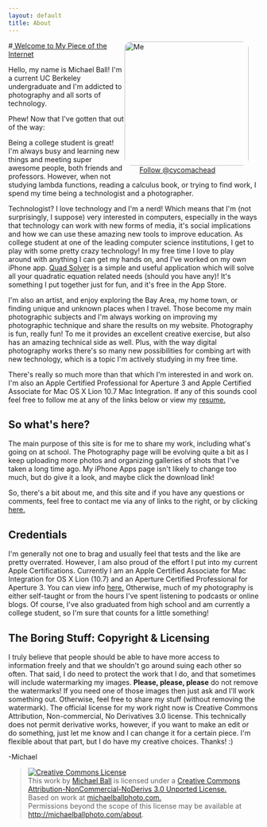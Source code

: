 ```yaml
---
layout: default
title: About
---
```


<div style="postion: relative; float: right">
    <img align="center" alt="Me" height="250" width="250"
        style="border-radius: 14px;"
        src="{{ site.url }}/images/profile.jpg" />
    <div style="position: relative; float: bottom; align:center;
        padding-left: 30px; width: 240px">
        <a href="https://twitter.com/cycomachead" class="twitter-follow-button"
         data-show-count="true">Follow @cycomachead</a>
        <script>!function(d,s,id){var js,fjs=d.getElementsByTagName(s)[0];if(!d.getElementById(id)){js=d.createElement(s);js.id=id;js.src="//platform.twitter.com/widgets.js";fjs.parentNode.insertBefore(js,fjs);}}(document,"script","twitter-wjs");
        </script>
    </div>
</div>

#[ Welcome to My Piece of the Internet](/about)

Hello, my name is Michael Ball! I'm a current UC Berkeley undergraduate and
 I'm addicted to photography and all sorts of technology.

Phew! Now that I've gotten that out of the way:

Being a college student is great! I'm always busy and learning new things and meeting super awesome people, both friends and professors. However, when not studying lambda functions, reading a calculus book, or trying to find work, I spend my time being a technologist and a photographer.

Technologist? I love technology and I'm a nerd! Which means that I'm (not surprisingly, I suppose) very interested in computers, especially in the ways that technology can work with new forms of media, it's social implications and how we can use these amazing new tools to improve education. As college student at one of the leading computer science institutions, I get to play with some pretty crazy technology! In my free time I love to play around with anything I can get my hands on, and I've worked on my own iPhone app. [Quad Solver](/ios) is a simple and useful application which will solve all your quadratic equation related needs (should you have any)! It's something I put together just for fun, and it's free in the App Store.

I'm also an artist, and enjoy exploring the Bay Area, my home town, or finding unique and unknown places when I travel. Those become my main photographic subjects and I'm always working on improving my photographic technique and share the results on my website. Photography is fun, really fun! To me it provides an excellent creative exercise, but also has an amazing technical side as well. Plus, with the way digital photography works there's so many new possibilities for combing art with new technology, which is a topic I'm actively studying in my free time.

There's really so much more than that which I'm interested in and work on. I'm also an Apple Certified Professional for Aperture 3 and Apple Certified Associate for Mac OS X Lion 10.7 Mac Integration. If any of this sounds cool feel free to follow me at any of the links below or view my  [resume.](/Website/Resume.pdf)

## So what's here?

The main purpose of this site is for me to share my work, including what's going on at school. The Photography page will be evolving quite a bit as I keep uploading more photos and organizing galleries of shots that I've taken a long time ago. My iPhone Apps page isn't likely to change too much, but do give it a look, and maybe click the download link!

So, there's a bit about me, and this site and if you have any questions or comments, feel free to contact me via any of links to the right, or by clicking [here.](mailto:cycomachead@gmail.com)

## Credentials

I'm generally not one to brag and usually feel that tests and the like are pretty overrated. However, I am also proud of the effort I put into my current Apple Certifications. Currently I am an Apple Certified Associate for Mac Integration for OS X Lion (10.7) and an Aperture Certified Professional for Aperture 3. You can view info [here.](https://i7lp.integral7.com/durango/do/pr/prSearchResultDetail?ownername=apple&amp;D036E966675C40A4F2781F98BD661AB9=CEE0AC17FEDDBD04288234D8664D14B8&amp;usertype=candidate&amp;3D6CBF60ADAE3C6C0D8E570165AD529C=E9CD144372EB7BC9FE6E91C3684C043C&amp;basechannel=apple&amp;channel=apple) Otherwise, much of my photography is either self-taught or from the hours I've spent listening to podcasts or online blogs. Of course, I've also graduated from high school and am currently a college student, so I'm sure that counts for a little something!

## The Boring Stuff: Copyright & Licensing

I truly believe that people should be able to have more access to information freely and that we shouldn't go around suing each other so often. That said, I do need to protect the work that I do, and that sometimes will include watermarking my images. **Please, please, please** do not remove the watermarks! If you need one of those images then just ask and I'll work something out. Otherwise, feel free to share my stuff (without removing the watermark). The official license for my work right now is Creative Commons Attribution, Non-commercial, No Derivatives 3.0 license. This technically does not permit derivative works, however, if you want to make an edit or do something, just let me know and I can change it for a certain piece. I'm flexible about that part, but I do have my creative choices. Thanks! :)

-Michael

<blockquote>
    <a href="http://creativecommons.org/licenses/by-nc-nd/3.0/" rel="license"><img alt="Creative Commons License" src="http://i.creativecommons.org/l/by-nc-nd/3.0/88x31.png" /></a>
    <br />This <span>work</span> by <a href="http://michaelballphoto.com" rel="cc:attributionURL">Michael Ball</a>&nbsp;is licensed under a <a href="http://creativecommons.org/licenses/by-nc-nd/3.0/" rel="license">Creative Commons Attribution-NonCommercial-NoDerivs 3.0 Unported License.</a>
    <br />Based on work at <a href="http://michaelballphoto.com" rel="dct:source">michaelballphoto.com.</a>
    <br />Permissions beyond the scope of this license may be available at <a href="http://michaelballphoto.com" rel="cc:morePermissions">http://michaelballphoto.com/about</a>.
</blockquote>